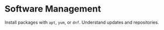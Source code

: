 # Software Management

Install packages with `apt`, `yum`, or `dnf`. Understand updates and repositories.